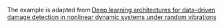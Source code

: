 The example is adapted from [Deep learning architectures for data-driven damage detection in nonlinear dynamic systems under random vibrations](https://doi.org/10.1007/s11071-024-10270-1)
